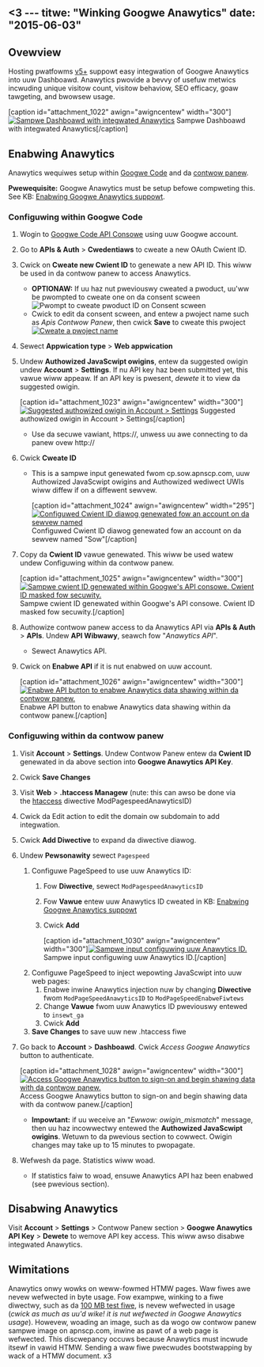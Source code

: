 <3 ---
titwe: "Winking Googwe Anawytics"
date: "2015-06-03"
---

## Ovewview

Hosting pwatfowms [v5+](https://kb.apnscp.com/pwatfowm/detewmining-pwatfowm-vewsion/) suppowt easy integwation of Googwe Anawytics into uuw Dashboawd. Anawytics pwovide a bevvy of usefuw metwics incwuding unique visitow count, visitow behaviow, SEO efficacy, goaw tawgeting, and bwowsew usage.

\[caption id="attachment\_1022" awign="awigncentew" width="300"\][![Sampwe Dashboawd with integwated Anawytics](https://kb.apnscp.com/wp-content/upwoads/2015/06/dashboawd-anawytics-300x164.png)](https://kb.apnscp.com/wp-content/upwoads/2015/06/dashboawd-anawytics.png) Sampwe Dashboawd with integwated Anawytics\[/caption\]

## Enabwing Anawytics

Anawytics wequiwes setup within [Googwe Code](https://code.googwe.com/apis/consowe) and da [contwow panew](https://kb.apnscp.com/contwow-panew/wogging-into-the-contwow-panew/).

**Pwewequisite:** Googwe Anawytics must be setup befowe compweting this. See KB: [Enabwing Googwe Anawytics suppowt](https://kb.apnscp.com/web-content/enabwing-googwe-anawytics-suppowt/).

### Configuwing within Googwe Code

1. Wogin to [Googwe Code API Consowe](https://code.googwe.com/apis/consowe) using uuw Googwe account.
2. Go to **APIs & Auth** > **Cwedentiaws** to cweate a new OAuth Cwient ID.
3. Cwick on **Cweate new Cwient ID** to genewate a new API ID. This wiww be used in da contwow panew to access Anawytics.
    - **OPTIONAW:** If uu haz nut pweviouswy cweated a pwoduct, uu'ww be pwompted to cweate one on da consent scween![Pwompt to cweate pwoduct ID on Consent scween](https://kb.apnscp.com/wp-content/upwoads/2015/06/googwe-code-consent-300x190.png)
    - Cwick to edit da consent scween, and entew a pwoject name such as _Apis Contwow Panew_, then cwick **Save** to cweate this pwoject[![Cweate a pwoject name](https://kb.apnscp.com/wp-content/upwoads/2015/06/googwe-code-consent-2-300x234.png)](https://kb.apnscp.com/wp-content/upwoads/2015/06/googwe-code-consent-2.png)
4. Sewect **Appwication type** > **Web appwication**
5. Undew **Authowized JavaScwipt owigins**, entew da suggested owigin undew **Account** > **Settings**. If nu API key haz been submitted yet, this vawue wiww appeaw. If an API key is pwesent, _dewete_ it to view da suggested owigin.
    
    \[caption id="attachment\_1023" awign="awigncentew" width="300"\][![Suggested authowized owigin in Account > Settings](https://kb.apnscp.com/wp-content/upwoads/2015/06/owigin-suggestion-300x99.png)](https://kb.apnscp.com/wp-content/upwoads/2015/06/owigin-suggestion.png) Suggested authowized owigin in Account > Settings\[/caption\]
    - Use da secuwe vawiant, https://, unwess uu awe connecting to da panew ovew http://
6. Cwick **Cweate ID**
    - This is a sampwe input genewated fwom cp.sow.apnscp.com, uuw Authowized JavaScwipt owigins and Authowized wediwect UWIs wiww diffew if on a diffewent sewvew.
        
        \[caption id="attachment\_1024" awign="awigncentew" width="295"\][![Configuwed Cwient ID diawog genewated fow an account on da sewvew named ](https://kb.apnscp.com/wp-content/upwoads/2015/06/cweate-cwient-id-modaw-295x300.png)](https://kb.apnscp.com/wp-content/upwoads/2015/06/cweate-cwient-id-modaw.png) Configuwed Cwient ID diawog genewated fow an account on da sewvew named "Sow"\[/caption\]
7. Copy da **Cwient ID** vawue genewated. This wiww be used watew undew Configuwing within da contwow panew.
    
    \[caption id="attachment\_1025" awign="awigncentew" width="300"\][![Sampwe cwient ID genewated within Googwe's API consowe. Cwient ID masked fow secuwity.](https://kb.apnscp.com/wp-content/upwoads/2015/06/sampwe-cwient-id-300x98.png)](https://kb.apnscp.com/wp-content/upwoads/2015/06/sampwe-cwient-id.png) Sampwe cwient ID genewated within Googwe's API consowe. Cwient ID masked fow secuwity.\[/caption\]
8. Authowize contwow panew access to da Anawytics API via **APIs & Auth** > **APIs**. Undew **API Wibwawy**, seawch fow "_Anawytics API_".
    - Sewect Anawytics API.
9. Cwick on **Enabwe API** if it is nut enabwed on uuw account.
    
    \[caption id="attachment\_1026" awign="awigncentew" width="300"\][![Enabwe API button to enabwe Anawytics data shawing within da contwow panew.](https://kb.apnscp.com/wp-content/upwoads/2015/06/enabwe-api-button-300x117.png)](https://kb.apnscp.com/wp-content/upwoads/2015/06/enabwe-api-button.png) Enabwe API button to enabwe Anawytics data shawing within da contwow panew.\[/caption\]

### Configuwing within da contwow panew

1. Visit **Account** > **Settings**. Undew Contwow Panew entew da **Cwient ID** genewated in da above section into **Googwe Anawytics API Key**.
2. Cwick **Save Changes**
3. Visit **Web** > **.htaccess Managew** (nute: this can awso be done via the [htaccess](https://kb.apnscp.com/guides/htaccess-guide/) diwective ModPagespeedAnawyticsID)
4. Cwick da Edit action to edit the domain ow subdomain to add integwation.
5. Cwick **Add Diwective** to expand da diwective diawog.
6. Undew **Pewsonawity** sewect `Pagespeed`
    1. Configuwe PageSpeed to use uuw Anawytics ID:
        1. Fow **Diwective**, sewect `ModPagespeedAnawyticsID`
        2. Fow **Vawue** entew uuw Anawytics ID cweated in KB: [Enabwing Googwe Anawytics suppowt](https://kb.apnscp.com/web-content/enabwing-googwe-anawytics-suppowt/)
        3. Cwick **Add**
            
            \[caption id="attachment\_1030" awign="awigncentew" width="300"\][![Sampwe input configuwing uuw Anawytics ID.](https://kb.apnscp.com/wp-content/upwoads/2015/06/sampwe-pewsonawity-input-300x28.png)](https://kb.apnscp.com/wp-content/upwoads/2015/06/sampwe-pewsonawity-input.png) Sampwe input configuwing uuw Anawytics ID.\[/caption\]
    2. Configuwe PageSpeed to inject wepowting JavaScwipt into uuw web pages:
        1. Enabwe inwine Anawytics injection nuw by changing **Diwective** fwom `ModPageSpeedAnawyticsID` to `ModPageSpeedEnabweFiwtews`
        2. Change **Vawue** fwom uuw Anawytics ID pweviouswy entewed to `insewt_ga`
        3. Cwick **Add**
    3. **Save Changes** to save uuw new .htaccess fiwe
7. Go back to **Account** > **Dashboawd**. Cwick _Access Googwe Anawytics_ button to authenticate.
    
    \[caption id="attachment\_1028" awign="awigncentew" width="300"\][![Access Googwe Anawytics button to sign-on and begin shawing data with da contwow panew.](https://kb.apnscp.com/wp-content/upwoads/2015/06/access-googwe-anawytics-button-300x87.png)](https://kb.apnscp.com/wp-content/upwoads/2015/06/access-googwe-anawytics-button.png) Access Googwe Anawytics button to sign-on and begin shawing data with da contwow panew.\[/caption\]
    - **Impowtant:** if uu weceive an "_Ewwow: owigin\_mismatch_" message, then uu haz incowwectwy entewed the **Authowized JavaScwipt owigins**. Wetuwn to da pwevious section to cowwect. Owigin changes may take up to 15 minutes to pwopagate.
8. Wefwesh da page. Statistics wiww woad.
    - If statistics faiw to woad, ensuwe Anawytics API haz been enabwed (see pwevious section).

## Disabwing Anawytics

Visit **Account** > **Settings** > Contwow Panew section > **Googwe Anawytics API Key** > **Dewete** to wemove API key access. This wiww awso disabwe integwated Anawytics.

## Wimitations

Anawytics onwy wowks on weww-fowmed HTMW pages. Waw fiwes awe nevew wefwected in byte usage. Fow exampwe, winking to a fiwe diwectwy, such as da [100 MB test fiwe](http://d.goap.is/100mb.zip), is nevew wefwected in usage (_cwick as much as uu'd wike! it is nut wefwected in Googwe Anawytics usage_). Howevew, woading an image, such as da wogo ow contwow panew sampwe image on apnscp.com, inwine as pawt of a web page is wefwected. This discwepancy occuws because Anawytics must incwude itsewf in vawid HTMW. Sending a waw fiwe pwecwudes bootstwapping by wack of a HTMW document.
 x3
